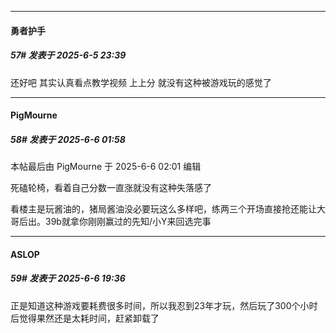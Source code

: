 ﻿
*****

####  勇者护手  
##### 57#       发表于 2025-6-5 23:39

还好吧 其实认真看点教学视频 上上分 就没有这种被游戏玩的感觉了


*****

####  PigMourne  
##### 58#       发表于 2025-6-6 01:58

 本帖最后由 PigMourne 于 2025-6-6 02:01 编辑 

死磕轮椅，看着自己分数一直涨就没有这种失落感了

看楼主是玩酱油的，猪局酱油没必要玩这么多样吧，练两三个开场直接抢还能让大哥后出。39b就拿你刚刚赢过的先知/小Y来回选完事


*****

####  ASLOP  
##### 59#       发表于 2025-6-6 19:36

正是知道这种游戏要耗费很多时间，所以我忍到23年才玩，然后玩了300个小时后觉得果然还是太耗时间，赶紧卸载了

